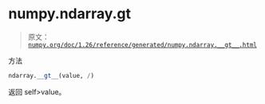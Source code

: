 # numpy.ndarray.__gt__

> 原文：[`numpy.org/doc/1.26/reference/generated/numpy.ndarray.__gt__.html`](https://numpy.org/doc/1.26/reference/generated/numpy.ndarray.__gt__.html)

方法

```py
ndarray.__gt__(value, /)
```

返回 self>value。
